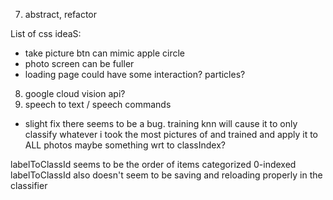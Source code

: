 7. abstract, refactor

List of css ideaS:

- take picture btn can mimic apple circle
- photo screen can be fuller
- loading page could have some interaction? particles?

8. google cloud vision api?
9. speech to text / speech commands

- slight fix
  there seems to be a bug. training knn will cause it to only classify whatever i took the most pictures of and trained and apply it to ALL photos
  maybe something wrt to classIndex?

labelToClassId seems to be the order of items categorized 0-indexed
labelToClassId also doesn't seem to be saving and reloading properly in the classifier
